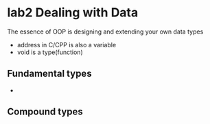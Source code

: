 # lab2 Dealing with Data

The essence of OOP is designing and extending your own data types

- address in C/CPP is also a variable
- void is a type(function)

## Fundamental types

-

## Compound types
